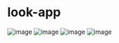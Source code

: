 # look-app
![image](https://user-images.githubusercontent.com/82785683/182514813-27f70a56-8629-442d-bcde-8e975998651d.png)
![image](https://user-images.githubusercontent.com/82785683/182514884-b0cb8089-8dc6-4d40-88cf-3d2b505a00de.png)
![image](https://user-images.githubusercontent.com/82785683/182514977-5f5cf971-f197-4a87-8a68-b973f24904a8.png)
![image](https://user-images.githubusercontent.com/82785683/182514994-b95e70db-111f-4700-b69a-edc045fb7c6b.png)


